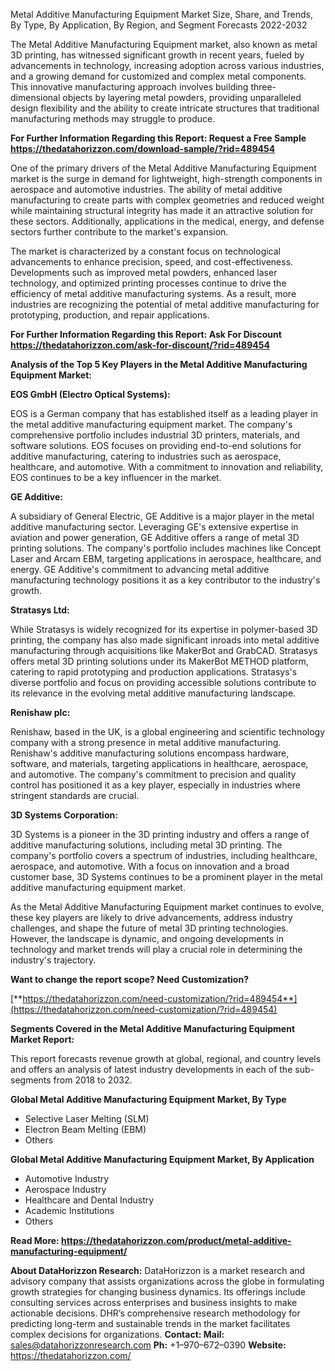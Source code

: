 ﻿Metal Additive Manufacturing Equipment Market Size, Share, and Trends, By Type, By Application, By Region, and Segment Forecasts 2022-2032

The Metal Additive Manufacturing Equipment market, also known as metal 3D printing, has witnessed significant growth in recent years, fueled by advancements in technology, increasing adoption across various industries, and a growing demand for customized and complex metal components. This innovative manufacturing approach involves building three-dimensional objects by layering metal powders, providing unparalleled design flexibility and the ability to create intricate structures that traditional manufacturing methods may struggle to produce.

**For Further Information Regarding this Report: Request a Free Sample <https://thedatahorizzon.com/download-sample/?rid=489454>** 

One of the primary drivers of the Metal Additive Manufacturing Equipment market is the surge in demand for lightweight, high-strength components in aerospace and automotive industries. The ability of metal additive manufacturing to create parts with complex geometries and reduced weight while maintaining structural integrity has made it an attractive solution for these sectors. Additionally, applications in the medical, energy, and defense sectors further contribute to the market's expansion.

The market is characterized by a constant focus on technological advancements to enhance precision, speed, and cost-effectiveness. Developments such as improved metal powders, enhanced laser technology, and optimized printing processes continue to drive the efficiency of metal additive manufacturing systems. As a result, more industries are recognizing the potential of metal additive manufacturing for prototyping, production, and repair applications.

**For Further Information Regarding this Report: Ask For Discount <https://thedatahorizzon.com/ask-for-discount/?rid=489454>** 

**Analysis of the Top 5 Key Players in the Metal Additive Manufacturing Equipment Market:**

**EOS GmbH (Electro Optical Systems):**

EOS is a German company that has established itself as a leading player in the metal additive manufacturing equipment market. The company's comprehensive portfolio includes industrial 3D printers, materials, and software solutions. EOS focuses on providing end-to-end solutions for additive manufacturing, catering to industries such as aerospace, healthcare, and automotive. With a commitment to innovation and reliability, EOS continues to be a key influencer in the market.

**GE Additive:**

A subsidiary of General Electric, GE Additive is a major player in the metal additive manufacturing sector. Leveraging GE's extensive expertise in aviation and power generation, GE Additive offers a range of metal 3D printing solutions. The company's portfolio includes machines like Concept Laser and Arcam EBM, targeting applications in aerospace, healthcare, and energy. GE Additive's commitment to advancing metal additive manufacturing technology positions it as a key contributor to the industry's growth.

**Stratasys Ltd:**

While Stratasys is widely recognized for its expertise in polymer-based 3D printing, the company has also made significant inroads into metal additive manufacturing through acquisitions like MakerBot and GrabCAD. Stratasys offers metal 3D printing solutions under its MakerBot METHOD platform, catering to rapid prototyping and production applications. Stratasys's diverse portfolio and focus on providing accessible solutions contribute to its relevance in the evolving metal additive manufacturing landscape.

**Renishaw plc:**

Renishaw, based in the UK, is a global engineering and scientific technology company with a strong presence in metal additive manufacturing. Renishaw's additive manufacturing solutions encompass hardware, software, and materials, targeting applications in healthcare, aerospace, and automotive. The company's commitment to precision and quality control has positioned it as a key player, especially in industries where stringent standards are crucial.

**3D Systems Corporation:**

3D Systems is a pioneer in the 3D printing industry and offers a range of additive manufacturing solutions, including metal 3D printing. The company's portfolio covers a spectrum of industries, including healthcare, aerospace, and automotive. With a focus on innovation and a broad customer base, 3D Systems continues to be a prominent player in the metal additive manufacturing equipment market.

As the Metal Additive Manufacturing Equipment market continues to evolve, these key players are likely to drive advancements, address industry challenges, and shape the future of metal 3D printing technologies. However, the landscape is dynamic, and ongoing developments in technology and market trends will play a crucial role in determining the industry's trajectory.

**Want to change the report scope? Need Customization?**

[**https://thedatahorizzon.com/need-customization/?rid=489454**](https://thedatahorizzon.com/need-customization/?rid=489454) 

**Segments Covered in the Metal Additive Manufacturing Equipment Market Report:**

This report forecasts revenue growth at global, regional, and country levels and offers an analysis of latest industry developments in each of the sub-segments from 2018 to 2032.

**Global Metal Additive Manufacturing Equipment Market, By Type**

- Selective Laser Melting (SLM)
- Electron Beam Melting (EBM)
- Others

**Global Metal Additive Manufacturing Equipment Market, By Application**

- Automotive Industry
- Aerospace Industry
- Healthcare and Dental Industry
- Academic Institutions
- Others

**Read More: <https://thedatahorizzon.com/product/metal-additive-manufacturing-equipment/>** 

**About DataHorizzon Research:**DataHorizzon is a market research and advisory company that assists organizations across the globe in formulating growth strategies for changing business dynamics. Its offerings include consulting services across enterprises and business insights to make actionable decisions. DHR’s comprehensive research methodology for predicting long-term and sustainable trends in the market facilitates complex decisions for organizations.**Contact:Mail:** <sales@datahorizzonresearch.com> **Ph:** +1–970–672–0390**Website:** <https://thedatahorizzon.com/> 

